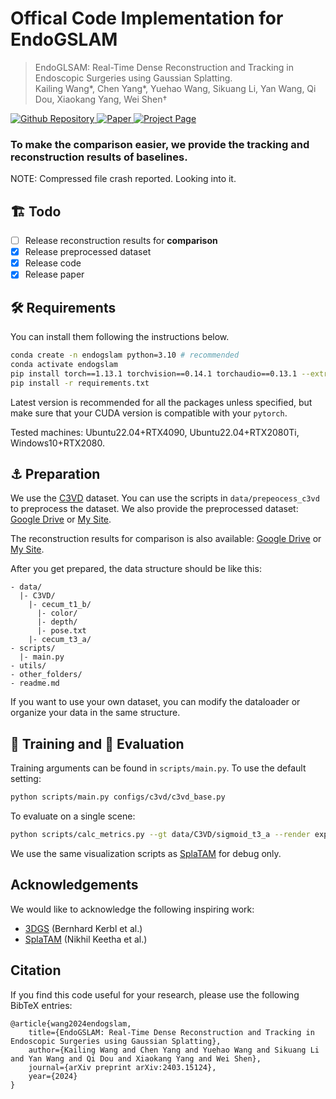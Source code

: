 # Offical Code Implementation for EndoGSLAM

> EndoGLSAM: Real-Time Dense Reconstruction and Tracking in Endoscopic Surgeries using Gaussian Splatting.\
> Kailing Wang*, Chen Yang*, Yuehao Wang, Sikuang Li, Yan Wang, Qi Dou, Xiaokang Yang, Wei Shen†


<a href="https://github.com/Loping151/EndoGSLAM"> <img alt="Github Repository" src="https://img.shields.io/badge/Github-Repository-blue?logo=github&logoColor=blue"> </a>
<a href="https://arxiv.org/abs/2403.15124"> <img alt="Paper" src="https://img.shields.io/badge/Arxiv-Paper-red?logo=arxiv&logoColor=red"> </a>
<a href="https://loping151.github.io/endogslam"> <img alt="Project Page" src="https://img.shields.io/badge/Project-Page-green?logo=pagekit&logoColor=white"> </a>

### To make the comparison easier, we provide the tracking and reconstruction results of baselines.

NOTE: Compressed file crash reported. Looking into it.

## 🏗️ Todo
- [ ] Release reconstruction results for **comparison**
- [x] Release preprocessed dataset
- [x] Release code
- [x] Release paper

## 🛠️ Requirements

You can install them following the instructions below.

  
```bash
conda create -n endogslam python=3.10 # recommended
conda activate endogslam
pip install torch==1.13.1 torchvision==0.14.1 torchaudio==0.13.1 --extra-index-url https://download.pytorch.org/whl/cu118
pip install -r requirements.txt
```

Latest version is recommended for all the packages unless specified, but make sure that your CUDA version is compatible with your `pytorch`.

Tested machines: Ubuntu22.04+RTX4090, Ubuntu22.04+RTX2080Ti, Windows10+RTX2080.

## ⚓ Preparation
We use the [C3VD](https://durrlab.github.io/C3VD/) dataset. You can use the scripts in `data/prepeocess_c3vd` to preprocess the dataset. We also provide the preprocessed dataset: [Google Drive](https://drive.google.com/drive/folders/1wT4cILcbf4TUlWlmK_wJPiIrZ2AqZ43W?usp=drive_link) or [My Site](https://download.loping151.com/files/C3VD_EndoGSLAM.zip).

The reconstruction results for comparison is also available: [Google Drive](https://drive.google.com/drive/folders/1wT4cILcbf4TUlWlmK_wJPiIrZ2AqZ43W?usp=drive_link) or [My Site](https://download.loping151.com/files/EndoGSLAM_recon.zip).

After you get prepared, the data structure should be like this:

```
- data/
  |- C3VD/
    |- cecum_t1_b/
      |- color/
      |- depth/
      |- pose.txt
    |- cecum_t3_a/
- scripts/
  |- main.py
- utils/
- other_folders/
- readme.md
```

If you want to use your own dataset, you can modify the dataloader or organize your data in the same structure.

## 🚀 Training and 💯 Evaluation

Training arguments can be found in `scripts/main.py`. To use the default setting:

```bash
python scripts/main.py configs/c3vd/c3vd_base.py
```

To evaluate on a single scene:

```bash 
python scripts/calc_metrics.py --gt data/C3VD/sigmoid_t3_a --render experiments/C3VD_base/sigmoid_t3_a --test_single
```

We use the same visualization scripts as [SplaTAM](https://github.com/spla-tam/SplaTAM) for debug only.


## Acknowledgements
We would like to acknowledge the following inspiring work:
- [3DGS](https://github.com/graphdeco-inria/gaussian-splatting) (Bernhard Kerbl et al.)
- [SplaTAM](https://github.com/spla-tam/SplaTAM) (Nikhil Keetha et al.)

## Citation

If you find this code useful for your research, please use the following BibTeX entries:

```
@article{wang2024endogslam,
    title={EndoGSLAM: Real-Time Dense Reconstruction and Tracking in Endoscopic Surgeries using Gaussian Splatting},
    author={Kailing Wang and Chen Yang and Yuehao Wang and Sikuang Li and Yan Wang and Qi Dou and Xiaokang Yang and Wei Shen},
    journal={arXiv preprint arXiv:2403.15124},
    year={2024}
}
```